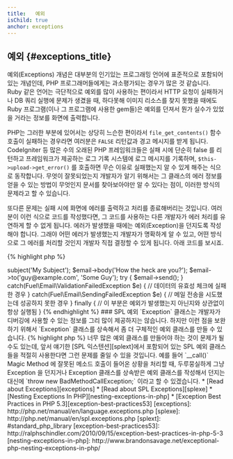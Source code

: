 ```yaml
---
title:   예외
isChild: true
anchor: exceptions
---
```


## 예외 {#exceptions_title}

예외(Exceptions) 개념은 대부분의 인기있는 프로그래밍 언어에 표준적으로 포함되어 있는 개념인데, PHP 프로그래머들에게는 과소평가되는
경우가 많은 것 같습니다. Ruby 같은 언어는 극단적으로 예외를 많이 사용하는 편이라서 HTTP 요청이 실패하거나 DB 쿼리 실행에 문제가 
생겼을 때, 하다못해 이미지 리소스를 찾지 못했을 때에도 Ruby 프로그램(이나 그 프로그램에 사용한 gem들)은 예외를 던져서 뭔가
실수가 있었을 거라는 정보를 화면에 출력합니다.

PHP는 그러한 부분에 있어서는 상당히 느슨한 편이라서 `file_get_contents()` 함수 호출이 실패하는 경우라면 여러분은 `FALSE`
리턴값과 경고 메시지를 받게 됩니다. CodeIgniter 등 많은 수의 오래된 PHP 프레임워크들은 실패 시에 단순히 false 를 리턴하고
프레임워크가 제공하는 로그 기록 시스템에 로그 메시지를 기록하며, `$this->upload->get_error()` 를 호출하면 
무슨 이유로 실패했는지 알 수 있게 해주는 식으로 동작합니다. 무엇이 잘못되었는지 개발자가 알기 위해서는
그 클래스의 에러 정보를 얻을 수 있는 방법이 무엇인지 문서를 찾아보아야만 알 수 있다는 점이, 이러한 방식의 문제라고 할 수 있습니다.

또다른 문제는 실패 시에 화면에 에러를 출력하고 처리를 종료해버리는 것입니다. 여러분이 이런 식으로 코드를 작성했다면, 그 코드를 사용하는
다른 개발자가 에러 처리를 유연하게 할 수 없게 됩니다. 에러가 발생했을 때에는 예외(Exception)을 던지도록 작성해야 합니다.
그래야 어떤 에러가 발생했는지 개발자가 명확하게 알 수 있고, 어떤 방식으로 그 에러를 처리할 것인지 개발자 직접 결정할 수 있게 됩니다.
아래 코드를 보시죠.

{% highlight php %}
<?php
$email = new Fuel\Email;
$email->subject('My Subject');
$email->body('How the heck are you?');
$email->to('guy@example.com', 'Some Guy');

try
{
    $email->send();
}
catch(Fuel\Email\ValidationFailedException $e)
{
    // 데이터의 유효성 체크에 실패한 경우
}
catch(Fuel\Email\SendingFailedException $e)
{
    // 메일 전송을 시도했는데 성공하지 못한 경우
}
finally
{
    // 이 부분은 예외가 발생했는지 아닌지와 상관없이 항상 실행됨
}
{% endhighlight %}

### SPL 예외

`Exception` 클래스는 개발자가 디버깅에 사용할 수 있는 정보를 그리 많이 제공하지는 않습니다. 하지만 이런 점을 보완하기 위해서
`Exception` 클래스를 상속해서 좀 더 구체적인 예외 클래스를 만들 수 있습니다.

{% highlight php %}
<?php
class ValidationException extends Exception {}
{% endhighlight %}

이렇게 예외 클래스를 구체적으로 만들면 여러 개의 catch 문을 달아서 다른 종류의 예외를 서로 다르게 처리할 수 있게 됩니다.
그러다보면 <em>너무 많은</em> 예외 클래스를 만들어야 하는 것이 문제가 될 수도 있는데, 앞서 얘기한 [SPL 익스텐션][splext]에서
포함되어 있는 SPL 예외 클래스들을 적절히 사용한다면 그런 문제를 줄일 수 있을 것입니다.

예를 들어 `__call()` Magic Method 에 잘못된 메소드 호출이 들어온 상황을 처리할 때, 두루뭉실하게 그냥 Exception 을 
던지거나 Exception 클래스를 상속받은 예외 클래스를 작성해서 던지는 대신에 `throw new BadMethodCallException;`
이라고 할 수 있겠습니다.

* [Read about Exceptions][exceptions]
* [Read about SPL Exceptions][splexe]
* [Nesting Exceptions In PHP][nesting-exceptions-in-php]
* [Exception Best Practices in PHP 5.3][exception-best-practices53]

[exceptions]: http://php.net/manual/en/language.exceptions.php
[splexe]: http://php.net/manual/en/spl.exceptions.php
[splext]: #standard_php_library
[exception-best-practices53]: http://ralphschindler.com/2010/09/15/exception-best-practices-in-php-5-3
[nesting-exceptions-in-php]: http://www.brandonsavage.net/exceptional-php-nesting-exceptions-in-php/
